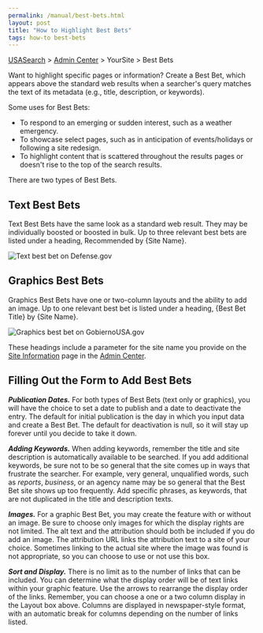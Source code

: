 ```yaml
---
permalink: /manual/best-bets.html
layout: post
title: "How to Highlight Best Bets"
tags: how-to best-bets
---
```

[USASearch](http://usasearch.howto.gov) > [Admin Center](http://search.usa.gov/affiliates/home) > YourSite > Best Bets

Want to highlight specific pages or information? Create a Best Bet, which appears above the standard web results when a searcher's query matches the text of its metadata (e.g., title, description, or keywords).

Some uses for Best Bets:

* To respond to an emerging or sudden interest, such as a weather emergency.
* To showcase select pages, such as in anticipation of events/holidays or following a site redesign.
* To highlight content that is scattered throughout the results pages or doesn't rise to the top of the search results.

There are two types of Best Bets.

## Text Best Bets

Text Best Bets have the same look as a standard web result. They may be individually boosted or boosted in bulk. Up to three relevant best bets are listed under a heading, Recommended by {Site Name}.

![Text best bet on Defense.gov](http://f22818b4dfc10241d8a3-f1564c64756a8cfee25b6b19953b1d23.r31.cf2.rackcdn.com/tumblr_m1wph1ENf81qid15q.png)

## Graphics Best Bets

Graphics Best Bets have one or two-column layouts and the ability to add an image. Up to one relevant best bet is listed under a heading, {Best Bet Title} by {Site Name}.

![Graphics best bet on GobiernoUSA.gov](http://f22818b4dfc10241d8a3-f1564c64756a8cfee25b6b19953b1d23.r31.cf2.rackcdn.com/tumblr_m1wpnb62Vs1qid15q.png)

These headings include a parameter for the site name you provide on the [Site Information](/manual/site-information.html) page in the [Admin Center](http://search.usa.gov/affiliates/home).

## Filling Out the Form to Add Best Bets

***Publication Dates.*** For both types of Best Bets (text only or graphics), you will have the choice to set a date to publish and a date to deactivate the entry. The default for initial publication is the day in which you input data and create a Best Bet. The default for deactivation is null, so it will stay up forever until you decide to take it down.

***Adding Keywords.*** When adding keywords, remember the title and site description is automatically available to be searched. If you add additional keywords, be sure not to be so general that the site comes up in ways that frustrate the searcher. For example, very general, unqualified words, such as *reports*, *business*, or an agency name may be so general that the Best Bet site shows up too frequently. Add specific phrases, as keywords, that are not duplicated in the title and description texts.

***Images.*** For a graphic Best Bet, you may create the feature with or without an image. Be sure to choose only images for which the display rights are not limited. The alt text and the attribution should both be included if you do add an image. The attribution URL links the attribution text to a site of your choice. Sometimes linking to the actual site where the image was found is not appropriate, so you can choose to use or not use this box.

***Sort and Display.*** There is no limit as to the number of links that can be included. You can determine what the display order will be of text links within your graphic feature. Use the arrows to rearrange the display order of the links. Remember, you can choose a one or a two column display in the Layout box above. Columns are displayed in newspaper-style format, with an automatic break for columns depending on the number of links listed.